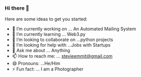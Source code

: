 ### Hi there 👋


Here are some ideas to get you started:

- 🔭 I’m currently working on ... An Automated Mailing System
- 🌱 I’m currently learning ... Web3.py
- 👯 I’m looking to collaborate on ...python projects
- 🤔 I’m looking for help with ...Jobs with Startups
- 💬 Ask me about ... Anything
- 📫 How to reach me: ... stevieemmit@gmail.com
- 😄 Pronouns: ...He/Him
- ⚡ Fun fact: ... I am a Photographer

